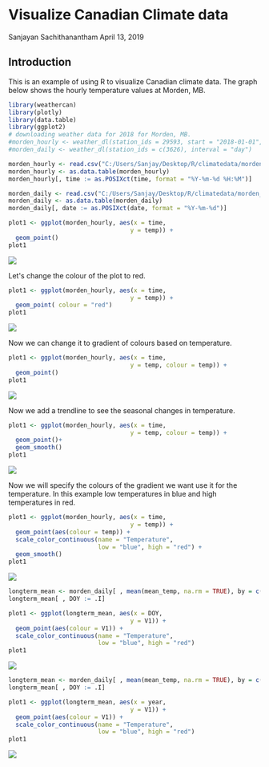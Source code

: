Visualize Canadian Climate data
================
Sanjayan Sachithanantham
April 13, 2019

Introduction
------------

This is an example of using R to visualize Canadian climate data. The graph below shows the hourly temperature values at Morden, MB.

``` r
library(weathercan)
library(plotly)
library(data.table)
library(ggplot2)
# downloading weather data for 2018 for Morden, MB. 
#morden_hourly <- weather_dl(station_ids = 29593, start = "2018-01-01", end = "2018-12-31")
#morden_daily <- weather_dl(station_ids = c(3626), interval = "day")

morden_hourly <- read.csv("C:/Users/Sanjay/Desktop/R/climatedata/morden_hourly.csv", stringsAsFactors=FALSE)
morden_hourly <- as.data.table(morden_hourly)
morden_hourly[, time := as.POSIXct(time, format = "%Y-%m-%d %H:%M")]

morden_daily <- read.csv("C:/Users/Sanjay/Desktop/R/climatedata/morden_daily.csv", stringsAsFactors=FALSE)
morden_daily <- as.data.table(morden_daily)
morden_daily[, date := as.POSIXct(date, format = "%Y-%m-%d")]

plot1 <- ggplot(morden_hourly, aes(x = time,
                                  y = temp)) + 
  geom_point()
plot1
```

![](Climate_data_files/figure-markdown_github/unnamed-chunk-1-1.png)

Let's change the colour of the plot to red.

``` r
plot1 <- ggplot(morden_hourly, aes(x = time,
                                  y = temp)) + 
  geom_point( colour = "red")
plot1
```

![](Climate_data_files/figure-markdown_github/unnamed-chunk-2-1.png)

Now we can change it to gradient of colours based on temperature.

``` r
plot1 <- ggplot(morden_hourly, aes(x = time,
                                  y = temp, colour = temp)) + 
  geom_point()
plot1
```

![](Climate_data_files/figure-markdown_github/unnamed-chunk-3-1.png)

Now we add a trendline to see the seasonal changes in temperature.

``` r
plot1 <- ggplot(morden_hourly, aes(x = time,
                                  y = temp, colour = temp)) + 
  geom_point()+
  geom_smooth()
plot1
```

![](Climate_data_files/figure-markdown_github/unnamed-chunk-4-1.png)

Now we will specify the colours of the gradient we want use it for the temperature. In this example low temperatures in blue and high temperatures in red.

``` r
plot1 <- ggplot(morden_hourly, aes(x = time,
                                  y = temp)) + 
  geom_point(aes(colour = temp)) +
  scale_color_continuous(name = "Temperature",
                         low = "blue", high = "red") +
  geom_smooth()
plot1
```

![](Climate_data_files/figure-markdown_github/unnamed-chunk-5-1.png)

``` r
longterm_mean <- morden_daily[ , mean(mean_temp, na.rm = TRUE), by = c("month", "day")]
longterm_mean[ , DOY := .I]

plot1 <- ggplot(longterm_mean, aes(x = DOY,
                                  y = V1)) + 
  geom_point(aes(colour = V1)) +
  scale_color_continuous(name = "Temperature",
                         low = "blue", high = "red")
plot1
```

![](Climate_data_files/figure-markdown_github/unnamed-chunk-6-1.png)

``` r
longterm_mean <- morden_daily[ , mean(mean_temp, na.rm = TRUE), by = c("year")]
longterm_mean[ , DOY := .I]

plot1 <- ggplot(longterm_mean, aes(x = year,
                                  y = V1)) + 
  geom_point(aes(colour = V1)) +
  scale_color_continuous(name = "Temperature",
                         low = "blue", high = "red")
plot1
```

![](Climate_data_files/figure-markdown_github/unnamed-chunk-7-1.png)

<!-- ## Including Plots -->
<!-- You can also embed plots, for example: -->
<!-- ```{r pressure, echo=FALSE} -->
<!-- plot(pressure) -->
<!-- ``` -->
<!-- Note that the `echo = FALSE` parameter was added to the code chunk to prevent printing of the R code that generated the plot. -->
